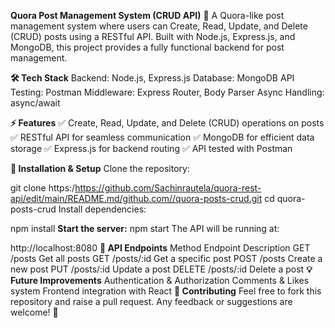 **Quora Post Management System (CRUD API)**
🚀 A Quora-like post management system where users can Create, Read, Update, and Delete (CRUD) posts using a RESTful API. Built with Node.js, Express.js, and MongoDB, this project provides a fully functional backend for post management.

**🛠 Tech Stack**
Backend: Node.js, Express.js
Database: MongoDB
API Testing: Postman
Middleware: Express Router, Body Parser
Async Handling: async/await

**⚡ Features**
✅ Create, Read, Update, and Delete (CRUD) operations on posts
✅ RESTful API for seamless communication
✅ MongoDB for efficient data storage
✅ Express.js for backend routing
✅ API tested with Postman

**🚀 Installation & Setup**
Clone the repository:

git clone https:/https://github.com/Sachinrautela/quora-rest-api/edit/main/README.md/github.com//quora-posts-crud.git
cd quora-posts-crud
Install dependencies:

npm install
**Start the server:**
npm start
The API will be running at:

http://localhost:8080
**📌 API Endpoints**
Method	Endpoint	Description
GET	/posts	Get all posts
GET	/posts/:id	Get a specific post
POST	/posts	Create a new post
PUT	/posts/:id	Update a post
DELETE	/posts/:id	Delete a post
**💡 Future Improvements**
Authentication & Authorization
Comments & Likes system
Frontend integration with React
**🤝 Contributing**
Feel free to fork this repository and raise a pull request. Any feedback or suggestions are welcome! 🚀

